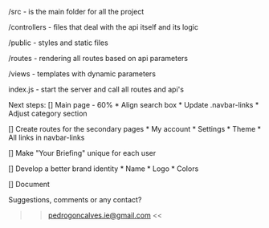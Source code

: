 /src  - is the main folder for all the project

/controllers - files that deal with the api itself and its logic

/public - styles and static files

/routes - rendering all routes based on api parameters

/views - templates with dynamic parameters

index.js - start the server and call all routes and api's

Next steps:
[] Main page - 60%
    * Align search box
    * Update .navbar-links
    * Adjust category section

[] Create routes for the secondary pages
    * My account
    * Settings
    * Theme
    * All links in navbar-links

[] Make "Your Briefing" unique for each user

[] Develop a better brand identity
    * Name
    * Logo
    * Colors

[] Document

Suggestions, comments or any contact? 
>> pedrogoncalves.ie@gmail.com <<
